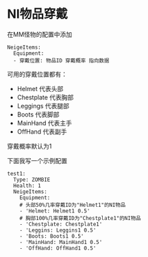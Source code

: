 # NI物品穿戴

在MM怪物的配置中添加

```
NeigeItems:
  Equipment:
  - 穿戴位置: 物品ID 穿戴概率 指向数据 
```

可用的穿戴位置都有：

* Helmet 代表头部
* Chestplate 代表胸部
* Leggings 代表腿部
* Boots 代表脚部
* MainHand 代表主手
* OffHand 代表副手

穿戴概率默认为1

下面我写一个示例配置

```
test1:
  Type: ZOMBIE
  Health: 1
  NeigeItems:
    Equipment:
    # 头部50%几率穿戴ID为"Helmet1"的NI物品
    - 'Helmet: Helmet1 0.5'
    # 胸部100%几率穿戴ID为"Chestplate1"的NI物品
    - 'Chestplate: Chestplate1'
    - 'Leggins: Leggins1 0.5'
    - 'Boots: Boots1 0.5'
    - 'MainHand: MainHand1 0.5'
    - 'OffHand: OffHand1 0.5'
```
